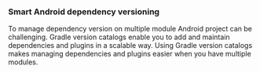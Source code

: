 ### Smart Android dependency versioning
To manage dependency version on multiple module Android project can be challenging. Gradle version catalogs enable you to add and maintain dependencies and plugins in a scalable way. Using Gradle version catalogs makes managing dependencies and plugins easier when you have multiple modules.